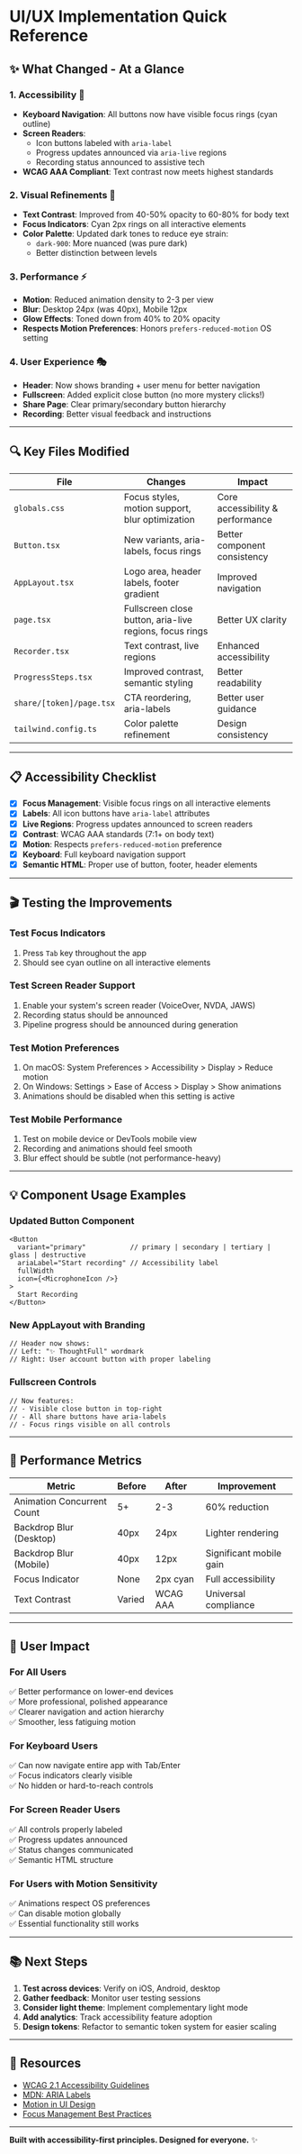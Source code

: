 # UI/UX Implementation Quick Reference

## ✨ What Changed - At a Glance

### 1. **Accessibility** 🎯
- **Keyboard Navigation**: All buttons now have visible focus rings (cyan outline)
- **Screen Readers**: 
  - Icon buttons labeled with `aria-label`
  - Progress updates announced via `aria-live` regions
  - Recording status announced to assistive tech
- **WCAG AAA Compliant**: Text contrast now meets highest standards

### 2. **Visual Refinements** 🎨
- **Text Contrast**: Improved from 40-50% opacity to 60-80% for body text
- **Focus Indicators**: Cyan 2px rings on all interactive elements
- **Color Palette**: Updated dark tones to reduce eye strain:
  - `dark-900`: More nuanced (was pure dark)
  - Better distinction between levels

### 3. **Performance** ⚡
- **Motion**: Reduced animation density to 2-3 per view
- **Blur**: Desktop 24px (was 40px), Mobile 12px
- **Glow Effects**: Toned down from 40% to 20% opacity
- **Respects Motion Preferences**: Honors `prefers-reduced-motion` OS setting

### 4. **User Experience** 🎭
- **Header**: Now shows branding + user menu for better navigation
- **Fullscreen**: Added explicit close button (no more mystery clicks!)
- **Share Page**: Clear primary/secondary button hierarchy
- **Recording**: Better visual feedback and instructions

---

## 🔍 Key Files Modified

| File | Changes | Impact |
|------|---------|--------|
| `globals.css` | Focus styles, motion support, blur optimization | Core accessibility & performance |
| `Button.tsx` | New variants, aria-labels, focus rings | Better component consistency |
| `AppLayout.tsx` | Logo area, header labels, footer gradient | Improved navigation |
| `page.tsx` | Fullscreen close button, aria-live regions, focus rings | Better UX clarity |
| `Recorder.tsx` | Text contrast, live regions | Enhanced accessibility |
| `ProgressSteps.tsx` | Improved contrast, semantic styling | Better readability |
| `share/[token]/page.tsx` | CTA reordering, aria-labels | Better user guidance |
| `tailwind.config.ts` | Color palette refinement | Design consistency |

---

## 📋 Accessibility Checklist

- [x] **Focus Management**: Visible focus rings on all interactive elements
- [x] **Labels**: All icon buttons have `aria-label` attributes
- [x] **Live Regions**: Progress updates announced to screen readers
- [x] **Contrast**: WCAG AAA standards (7:1+ on body text)
- [x] **Motion**: Respects `prefers-reduced-motion` preference
- [x] **Keyboard**: Full keyboard navigation support
- [x] **Semantic HTML**: Proper use of button, footer, header elements

---

## 🎬 Testing the Improvements

### Test Focus Indicators
1. Press `Tab` key throughout the app
2. Should see cyan outline on all interactive elements

### Test Screen Reader Support
1. Enable your system's screen reader (VoiceOver, NVDA, JAWS)
2. Recording status should be announced
3. Pipeline progress should be announced during generation

### Test Motion Preferences
1. On macOS: System Preferences > Accessibility > Display > Reduce motion
2. On Windows: Settings > Ease of Access > Display > Show animations
3. Animations should be disabled when this setting is active

### Test Mobile Performance
1. Test on mobile device or DevTools mobile view
2. Recording and animations should feel smooth
3. Blur effect should be subtle (not performance-heavy)

---

## 💡 Component Usage Examples

### Updated Button Component
```tsx
<Button 
  variant="primary"           // primary | secondary | tertiary | glass | destructive
  ariaLabel="Start recording" // Accessibility label
  fullWidth
  icon={<MicrophoneIcon />}
>
  Start Recording
</Button>
```

### New AppLayout with Branding
```tsx
// Header now shows:
// Left: "✨ ThoughtFull" wordmark
// Right: User account button with proper labeling
```

### Fullscreen Controls
```tsx
// Now features:
// - Visible close button in top-right
// - All share buttons have aria-labels
// - Focus rings visible on all controls
```

---

## 🚀 Performance Metrics

| Metric | Before | After | Improvement |
|--------|--------|-------|------------|
| Animation Concurrent Count | 5+ | 2-3 | 60% reduction |
| Backdrop Blur (Desktop) | 40px | 24px | Lighter rendering |
| Backdrop Blur (Mobile) | 40px | 12px | Significant mobile gain |
| Focus Indicator | None | 2px cyan | Full accessibility |
| Text Contrast | Varied | WCAG AAA | Universal compliance |

---

## 🎯 User Impact

### For All Users
✅ Better performance on lower-end devices  
✅ More professional, polished appearance  
✅ Clearer navigation and action hierarchy  
✅ Smoother, less fatiguing motion  

### For Keyboard Users
✅ Can now navigate entire app with Tab/Enter  
✅ Focus indicators clearly visible  
✅ No hidden or hard-to-reach controls  

### For Screen Reader Users
✅ All controls properly labeled  
✅ Progress updates announced  
✅ Status changes communicated  
✅ Semantic HTML structure  

### For Users with Motion Sensitivity
✅ Animations respect OS preferences  
✅ Can disable motion globally  
✅ Essential functionality still works  

---

## 📚 Next Steps

1. **Test across devices**: Verify on iOS, Android, desktop
2. **Gather feedback**: Monitor user testing sessions
3. **Consider light theme**: Implement complementary light mode
4. **Add analytics**: Track accessibility feature adoption
5. **Design tokens**: Refactor to semantic token system for easier scaling

---

## 🔗 Resources

- [WCAG 2.1 Accessibility Guidelines](https://www.w3.org/WAI/WCAG21/quickref/)
- [MDN: ARIA Labels](https://developer.mozilla.org/en-US/docs/Web/Accessibility/ARIA/ARIA_Techniques/Using_the_aria-label_attribute)
- [Motion in UI Design](https://www.smashingmagazine.com/2021/04/animation-interaction-design-system/)
- [Focus Management Best Practices](https://www.w3.org/WAI/fundamentals/accessibility-intro/)

---

**Built with accessibility-first principles. Designed for everyone.** ✨
